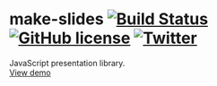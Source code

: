# make-slides [![Build Status](https://travis-ci.com/Arish-Shah/make-slides.svg?branch=master)](https://travis-ci.com/Arish-Shah/make-slides) [![GitHub license](https://img.shields.io/github/license/Arish-Shah/make-slides)](https://github.com/Arish-Shah/make-slides/blob/master/LICENSE) [![Twitter](https://img.shields.io/twitter/url/https/github.com/Arish-Shah/make-slides?style=social)](https://twitter.com/intent/tweet?text=Wow:&url=https%3A%2F%2Fgithub.com%2FArish-Shah%2Fmake-slides)

JavaScript presentation library.\
[View demo](https://arish-shah.github.io/make-slides)
